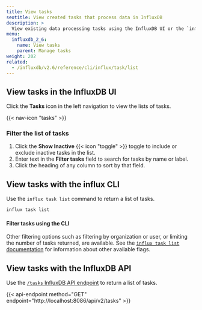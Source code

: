 ```yaml
---
title: View tasks
seotitle: View created tasks that process data in InfluxDB
description: >
  View existing data processing tasks using the InfluxDB UI or the `influx` CLI.
menu:
  influxdb_2_6:
    name: View tasks
    parent: Manage tasks
weight: 202
related:
  - /influxdb/v2.6/reference/cli/influx/task/list
---
```


## View tasks in the InfluxDB UI
Click the **Tasks** icon in the left navigation to view the lists of tasks.

{{< nav-icon "tasks" >}}

### Filter the list of tasks

1. Click the **Show Inactive** {{< icon "toggle" >}} toggle to include or exclude
   inactive tasks in the list.
2. Enter text in the **Filter tasks** field to search for tasks by name or label.
3. Click the heading of any column to sort by that field.

## View tasks with the influx CLI
Use the `influx task list` command to return a list of tasks.

```sh
influx task list
```

#### Filter tasks using the CLI
Other filtering options such as filtering by organization or user,
or limiting the number of tasks returned, are available.
See the [`influx task list` documentation](/influxdb/v2.6/reference/cli/influx/task/list)
for information about other available flags.

## View tasks with the InfluxDB API
Use the [`/tasks` InfluxDB API endpoint](/influxdb/v2.6/api/#operation/GetTasks)
to return a list of tasks.

{{< api-endpoint method="GET" endpoint="http://localhost:8086/api/v2/tasks" >}}